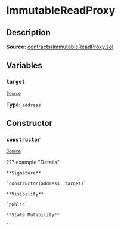 # ImmutableReadProxy

## Description

**Source:** [contracts/ImmutableReadProxy.sol](https://github.com/Synthetixio/synthetix/tree/v2.87.1/contracts/ImmutableReadProxy.sol)

## Variables

### `target`

<sub>[Source](https://github.com/Synthetixio/synthetix/tree/v2.87.1/contracts/ImmutableReadProxy.sol#L9)</sub>

**Type:** `address`

## Constructor

### `constructor`

<sub>[Source](https://github.com/Synthetixio/synthetix/tree/v2.87.1/contracts/ImmutableReadProxy.sol#L11)</sub>

??? example "Details"

    **Signature**

    `constructor(address _target)`

    **Visibility**

    `public`

    **State Mutability**

    ``
